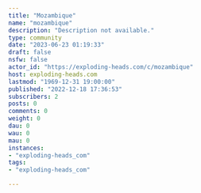 ```yaml
---
title: "Mozambique" 
name: "mozambique"
description: "Description not available."
type: community
date: "2023-06-23 01:19:33"
draft: false
nsfw: false
actor_id: "https://exploding-heads.com/c/mozambique"
host: exploding-heads.com
lastmod: "1969-12-31 19:00:00"
published: "2022-12-18 17:36:53"
subscribers: 2
posts: 0
comments: 0
weight: 0
dau: 0
wau: 0
mau: 0
instances:
- "exploding-heads_com"
tags: 
- "exploding-heads_com"

---
```

